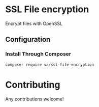 # SSL File encryption

Encrypt files with OpenSSL

## Configuration
### Install Through Composer
```
composer require sa/ssl-file-encryption
```

# Contributing
Any contributions welcome!
